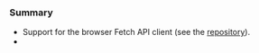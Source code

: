 ### Summary
* Support for the browser Fetch API client (see the [repository](https://github.com/go-serv/proto-compiler)).
* 

